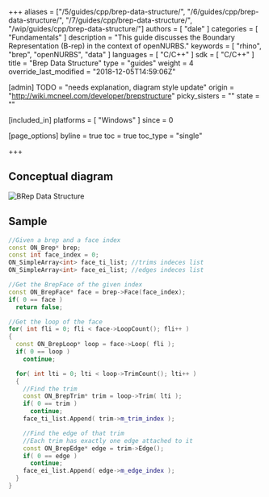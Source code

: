 +++
aliases = ["/5/guides/cpp/brep-data-structure/", "/6/guides/cpp/brep-data-structure/", "/7/guides/cpp/brep-data-structure/", "/wip/guides/cpp/brep-data-structure/"]
authors = [ "dale" ]
categories = [ "Fundamentals" ]
description = "This guide discusses the Boundary Representation (B-rep) in the context of openNURBS."
keywords = [ "rhino", "brep", "openNURBS", "data" ]
languages = [ "C/C++" ]
sdk = [ "C/C++" ]
title = "Brep Data Structure"
type = "guides"
weight = 4
override_last_modified = "2018-12-05T14:59:06Z"

[admin]
TODO = "needs explanation, diagram style update"
origin = "http://wiki.mcneel.com/developer/brepstructure"
picky_sisters = ""
state = ""

[included_in]
platforms = [ "Windows" ]
since = 0

[page_options]
byline = true
toc = true
toc_type = "single"

+++

 
## Conceptual diagram

![BRep Data Structure](/images/brep-data-structure-01.png)

## Sample

```cpp
//Given a brep and a face index
const ON_Brep* brep;
const int face_index = 0;
ON_SimpleArray<int> face_ti_list; //trims indeces list
ON_SimpleArray<int> face_ei_list; //edges indeces list

//Get the BrepFace of the given index
const ON_BrepFace* face = brep->Face(face_index);
if( 0 == face )
  return false;

//Get the loop of the face
for( int fli = 0; fli < face->LoopCount(); fli++ )
{
  const ON_BrepLoop* loop = face->Loop( fli );
  if( 0 == loop )
    continue;

  for( int lti = 0; lti < loop->TrimCount(); lti++ )
  {
    //Find the trim
    const ON_BrepTrim* trim = loop->Trim( lti );
    if( 0 == trim )
      continue;
    face_ti_list.Append( trim->m_trim_index );

    //Find the edge of that trim
    //Each trim has exactly one edge attached to it
    const ON_BrepEdge* edge = trim->Edge();
    if( 0 == edge )
      continue;
    face_ei_list.Append( edge->m_edge_index );
  }
}
```
